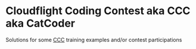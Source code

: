 Cloudflight Coding Contest aka CCC aka CatCoder
========

Solutions for some [CCC](https://codingcontest.org/) training examples and/or contest participations
